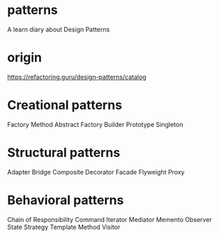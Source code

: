 # patterns
A learn diary about Design Patterns

# origin
https://refactoring.guru/design-patterns/catalog

# Creational patterns
Factory Method
Abstract Factory
Builder
Prototype
Singleton

# Structural patterns
Adapter
Bridge
Composite
Decorator
Facade
Flyweight
Proxy

# Behavioral patterns
Chain of Responsibility
Command
Iterator
Mediator
Memento
Observer
State
Strategy
Template Method
Visitor

